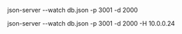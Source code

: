 json-server --watch db.json -p 3001 -d 2000

json-server --watch db.json -p 3001 -d 2000 -H 10.0.0.24
